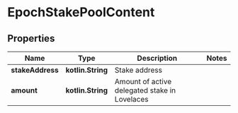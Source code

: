 
# EpochStakePoolContent

## Properties
Name | Type | Description | Notes
------------ | ------------- | ------------- | -------------
**stakeAddress** | **kotlin.String** | Stake address | 
**amount** | **kotlin.String** | Amount of active delegated stake in Lovelaces | 



